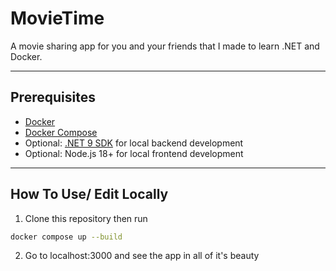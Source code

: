 # MovieTime

A movie sharing app for you and your friends that I made to learn .NET and Docker.


---

## Prerequisites

- [Docker](https://www.docker.com/)  
- [Docker Compose](https://docs.docker.com/compose/)  
- Optional: [.NET 9 SDK](https://dotnet.microsoft.com/en-us/download/dotnet/8.0) for local backend development  
- Optional: Node.js 18+ for local frontend development

---

## How To Use/ Edit Locally

1. Clone this repository then run 
```bash
docker compose up --build 
```
2. Go to localhost:3000 and see the app in all of it's beauty 

